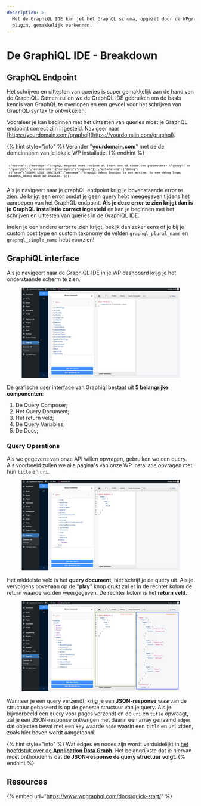 ```yaml
---
description: >-
  Met de GraphiQL IDE kan jet het GraphQL schema, opgezet door de WPgraphQL
  plugin, gemakkelijk verkennen.
---
```


# De GraphiQL IDE - Breakdown

## GraphQL Endpoint

Het schrijven en uittesten van queries is super gemakkelijk aan de hand van de GraphiQL. Samen zullen we de GraphQL IDE gebruiken om de basis kennis van GraphQL te overlopen en een gevoel voor het schrijven van GraphQL-syntax te ontwikkelen.

Vooraleer je kan beginnen met het uittesten van queries moet je GraphQL endpoint correct zijn ingesteld. Navigeer naar [https://yourdomain.com/graphql](https://yourdomain.com/graphql).

{% hint style="info" %}
Verander "**yourdomain.com**" met de de domeinnaam van je lokale WP installatie.
{% endhint %}

![](<../../../.gitbook/assets/image (81) (1).png>)

Als je navigeert naar je graphQL endpoint krijg je bovenstaande error te zien. Je krijgt een error omdat je geen query hebt meegegeven tijdens het aanroepen van het GraphQL endpoint. **Als je deze error te zien krijgt dan is je GraphQL installatie correct ingesteld** en kan je beginnen met het schrijven en uittesten van queries in de GraphiQL IDE.

Indien je een andere error te zien krijgt, bekijk dan zeker eens of je bij je custom post type en custom taxonomy de velden `graphql_plural_name` en `graphql_single_name` hebt voorzien!

## GraphiQL interface

Als je navigeert naar de GraphiQL IDE in je WP dashboard krijg je het onderstaande scherm te zien.

<figure><img src="../../../.gitbook/assets/image (210).png" alt=""><figcaption></figcaption></figure>

De grafische user interface van Graphiql bestaat uit **5 belangrijke componenten**:

1. De Query Composer;
2. Het Query Document;
3. Het return veld;
4. De Query Variables;
5. De Docs;

### Query Operations

Als we gegevens van onze API willen opvragen, gebruiken we een query. Als voorbeeld zullen we alle pagina's van onze WP installatie opvragen met hun `title` en `uri`.

<figure><img src="../../../.gitbook/assets/image (168).png" alt=""><figcaption></figcaption></figure>

Het middelste veld is het **query document**, hier schrijf je de query uit. Als je vervolgens bovenaan op de "**play**" knop drukt zal er in de rechter kolom de return waarde worden weergegeven. De rechter kolom is het **return veld.**

<figure><img src="../../../.gitbook/assets/image (173).png" alt=""><figcaption></figcaption></figure>

Wanneer je een query verzendt, krijg je een **JSON-response** waarvan de structuur gebaseerd is op de geneste structuur van je query. Als je bijvoorbeeld een query voor pages verzendt en de `uri` en `title` opvraagt, zal je een JSON-response ontvangen met daarin een array genaamd `edges` dat objecten bevat met een key waarde `node` waarin een `title` en `uri` zitten, zoals hier boven wordt aangetoond.

{% hint style="info" %}
Wat edges en nodes zijn wordt verduidelijkt in [het hoofdstuk over de **Application Data Graph**](../../graphql/application-data-graph.md). Het belangrijkste dat je hiervan moet onthouden is dat **de JSON-response de query structuur volgt**.
{% endhint %}

## Resources

{% embed url="https://www.wpgraphql.com/docs/quick-start/" %}
